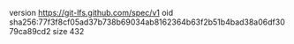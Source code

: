 version https://git-lfs.github.com/spec/v1
oid sha256:77f3f8cf05ad37b738b69034ab8162364b63f2b51b4bad38a06df3079ca89cd2
size 432
